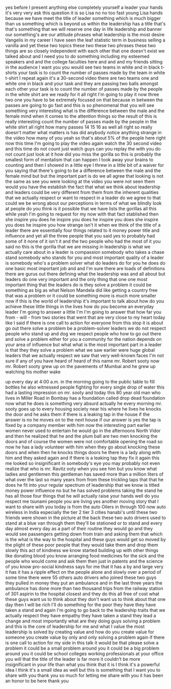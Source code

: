 
yes before I present anything else
completely yourself a leader your hands
it&#39;s very very ask this question it is
so Lisa no no too fast young Lisa hands
because we have meet the title of leader
something which is much bigger than us
something which is beyond us within the
leadership has a title that&#39;s that&#39;s
something that we will reserve one day
in life leadership and banner our
something&#39;s are our attitude phrases
what leadership is the most desire
Vangelis in my career I have seen the
leaf statistic term in business selling
a vanilla and yet these two topics these
two these two phrases these two things
are so closely independent with each
other that one doesn&#39;t exist we talked
about and I need you to do something
including my esteemed speakers and and
the college faculties here and and and
my friends sitting in the audience I
want you you would see two teams in
white and in black t-shirts your task is
to count the number of passes made by
the team in white t-shirt I repeat again
it&#39;s a 30-second video there are two
teams one and white one in black and
your task and they are passing two balls
amongst each other
your task is to count the number of
passes made by the people in the white
shirt are we ready for it all right I&#39;m
going to play it now three two one you
have to be extremely focused on that
because in between the passes are going
to go fast and this is so phenomenal
that you will see something very
interesting
what is the difference between the male
and the female mind when it comes to the
attention things so the result of this
is really interesting count the number
of passes made by the people in the
white shirt
all right how many passes 14 15 16 as
well all right so really doesn&#39;t matter
what matters is has did anybody notice
anything strange in the video how many
of you yeah so that&#39;s about 5% of the
people here right now this time I&#39;m
going to play the video again watch the
30 second video and this time do not
count
just watch guys can you replay the with
you do not count just look at it
how did you miss the gorilla so this is
probably the smallest form of mentalism
that can happen I took away your brains
to counting and then I showed in a
little eye I threw in a little bit of a
waiver for you saying that there&#39;s going
to be a difference between the male and
the female mind but but the important
part is do we all agree that looking is
not the same as see you were looking at
the video you were not seen them would
you have the establish the fact that
what we think about leadership and
leaders could be very different from
them
from the inherent qualities that we
actually respect or want to respect in a
leader do we agree to that could we be
wrong about our perceptions in terms of
what we blindly look at people do you
think is it possible that we have lists
the gorillas all this while yeah I&#39;m
going to request for my now with that
fact stablished then she inspire you
does he inspire you does he inspire you
does she inspire you does he inspire you
how strange isn&#39;t it when we think of
the title of a leader there are
essentially four things related to it
money power title and influence and yet
all the three people that you said yes
to probably had some of it none of it
isn&#39;t it and the two people who had the
most of it you said no this is the
gorilla that we are missing in
leadership is what we actually care
about in a leader is compassion somebody
who takes a chase stand somebody who
stands for you and most important
quality of a leader is somebody who&#39;s a
problem solver
what do leaders do for you he does do
one basic most important job and and I&#39;m
sure there are loads of definitions
there are gurus out there defining what
the leadership was and all about but
leaders do one very important and the
only thing that one one most important
thing that the leaders do is they solve
a problem it could be something as big
as what Nelson Mandela did like getting
a country free that was a problem or it
could be something more is much more
smaller now if this is the world of
leadership it&#39;s important to talk about
how do you achieve these little things
in the lives how do you become an
everyday leader I&#39;m going to answer a
little I&#39;m I&#39;m going to answer that how
far you from - will - from two stories
that went that are very close to my
heart today like I said if there is one
call to action for everyone from this
stop it is about go out there solve a
problem be a problem-solver leaders we
do not respect people who stand up and
dog we respect people who how to go out
there and solve a problem either for you
a community for the nation depends on
your area of influence but what what is
the most important part in a leader is
that they they solve a problem what we
saw earlier were huge global leaders
that we actually respect we saw that
very well-known faces I&#39;m not sure if
any of you have heard of heard of this
name mr. Robert sooty now mr. Robert
sooty grew up on the pavements of Mumbai
and he grew up watching his mother wake

up every day at 4:00 a.m. in the morning
going to the public table to fill
bottles he also witnessed people
fighting for every single drop of water
this had a lasting impression on mr.
sooty and today this 80 year old man who
lives in Miller Road in Bombay has a
foundation called drop dead foundation
now what he does is something very
absurd actually he every morning mr.
sooty goes up to every housing society
near his where he lives
he knocks the door and he asks them if
there is a leaking tap in the house if
the answer is no he moves on to the next
house if our answer is yes the tap is
fixed by a company member with him now
the interesting part
earlier women never used to entertain he
would go in the afternoons North Vidor
and then he realized that he and the
plum ball are two men knocking the doors
and of course the women were not
comfortable opening the road so now he
has a lady volunteer with him when they
go about knocking these doors and when
then he knocks things doors he there is
a lady along with him and they asked
again and if there is a leaking tap they
fix it again this me looked so
insignificant in somebody&#39;s eye you may
probably not even realize that who is
mr. Ravitz ooty when you see him
but you know what ladies and gentlemen
this gentleman has saved more than a
million liters of what over the last so
many years from from these trickling
taps that that he does he fit into your
regular spectrum of leadership that we
know is titled money power influence no
but he has solved problems taking the
stand he has all those four things that
he will actually raise your hands well
do you respect me tsunami people you are
living yes another moving story that I
want to share with you today is from the
auto Oilers in through 100 now auto
wireless in India especially the tier 2
tier 3 cities hanabi&#39;s until these two
friends were shown in the picture at the
back these two auto drivers used to
stand at a blue van through them they&#39;ll
be stationed or to stand and every day
almost every day as a part of their
routine they would go and they would see
passengers getting down from train and
asking them that which is the what is
the way to the hospital and these guys
would get so moved by the plight of
these poor people that they would take
them and drop them slowly this act of
kindness we know started building up
with other things like donating blood
you know arranging food medicines for
the sick and the people who would come
and ask them then just in patents and
the science of you know pro-social
kindness says for me that it has a by
and large very it has it has a ripple
effect on the people alone and slowly
over a period of some time there were 55
others auto drivers who joined these two
guys they pulled in money they put an
ambulance and in the last three years
the ambulance has done more than two
thousand trips from the railway station
of 301 aspirin to the hospital closest
and they do this all free of cost what
these guys want us to think about they
don&#39;t want us to think about that one
day then I will be rich I&#39;ll do
something for the poor they have they
have taken a stand and again I&#39;m going
to go back to the leadership traits that
we actually respect they have empathy
they have taken a stand they lead a
change and most importantly what are
they doing guys
solving a problem and this is the core
of leadership for me and what I value
the most
leadership is solved by creating value
and how do you create value for someone
you create value by only and only
solving a problem again if there is one
call to action for my side in this talk
it would be that please solve a problem
it could be a small problem around you
it could be a big problem around you it
could be school colleges working
professionals at your office you will
that the title of the leader is far more
it couldn&#39;t be more insignificant in
your life than what you think that it is
I think it&#39;s a powerful idea I think
it&#39;s a small idea as well but this is
something that I want you to share with
you thank you so much for letting me
share with you it has been an honor to
be here thank you
